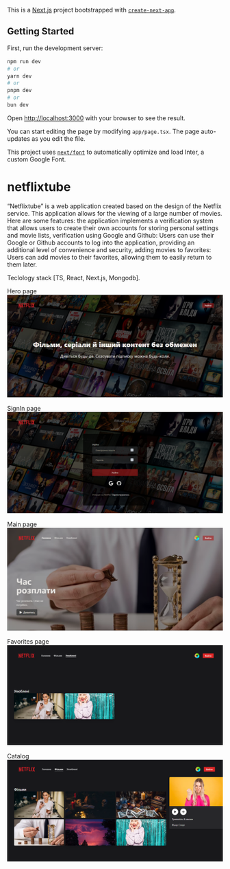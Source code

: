 This is a [Next.js](https://nextjs.org/) project bootstrapped with [`create-next-app`](https://github.com/vercel/next.js/tree/canary/packages/create-next-app).

## Getting Started

First, run the development server:

```bash
npm run dev
# or
yarn dev
# or
pnpm dev
# or
bun dev
```

Open [http://localhost:3000](http://localhost:3000) with your browser to see the result.

You can start editing the page by modifying `app/page.tsx`. The page auto-updates as you edit the file.

This project uses [`next/font`](https://nextjs.org/docs/basic-features/font-optimization) to automatically optimize and load Inter, a custom Google Font.

# netflixtube
“Netflixtube” is a web application created based on the design of the Netflix service. This application allows for the viewing of a large number of movies. Here are some features: the application implements a verification system that allows users to create their own accounts for storing personal settings and movie lists, verification using Google and Github: Users can use their Google or Github accounts to log into the application, providing an additional level of convenience and security, adding movies to favorites: Users can add movies to their favorites, allowing them to easily return to them later. 


Teclology stack [TS, React, Next.js, Mongodb].


Hero page
![Hero page](https://github.com/Nikolay0803/netflixtube/blob/master/app/example-images/netflixtube.png)

SignIn page
![SignIn page](https://github.com/Nikolay0803/netflixtube/blob/master/app/example-images/SingIn.png)

Main page
![Main page](https://github.com/Nikolay0803/netflixtube/blob/master/app/example-images/Main.png)


Favorites page
![Favorutes page](https://github.com/Nikolay0803/netflixtube/blob/master/app/example-images/Favourite.png)

Catalog
![Favorutes page](https://github.com/Nikolay0803/netflixtube/blob/master/app/example-images/Films.png)